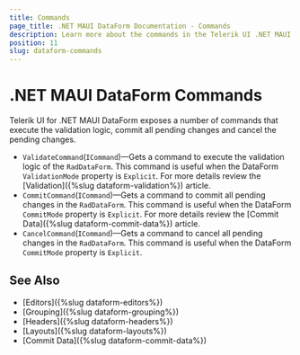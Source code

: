 ```yaml
---
title: Commands
page_title: .NET MAUI DataForm Documentation - Commands
description: Learn more about the commands in the Telerik UI .NET MAUI DataForm control.
position: 11
slug: dataform-commands
---
```


# .NET MAUI DataForm Commands

Telerik UI for .NET MAUI DataForm exposes a number of commands that execute the validation logic, commit all pending changes and cancel the pending changes.

* `ValidateCommand`(`ICommand`)&mdash;Gets a command to execute the validation logic of the `RadDataForm`. This command is useful when the DataForm `ValidationMode` property is `Explicit`. For more details review the [Validation]({%slug dataform-validation%}) article.
* `CommitCommand`(`ICommand`)&mdash;Gets a command to commit all pending changes in the `RadDataForm`. This command is useful when the DataForm `CommitMode` property is `Explicit`. For more details review the [Commit Data]({%slug dataform-commit-data%}) article.
* `CancelCommand`(`ICommand`)&mdash;Gets a command to cancel all pending changes in the `RadDataForm`. This command is useful when the DataForm `CommitMode` property is `Explicit`.

## See Also

- [Editors]({%slug dataform-editors%})
- [Grouping]({%slug dataform-grouping%})
- [Headers]({%slug dataform-headers%})
- [Layouts]({%slug dataform-layouts%})
- [Commit Data]({%slug dataform-commit-data%})